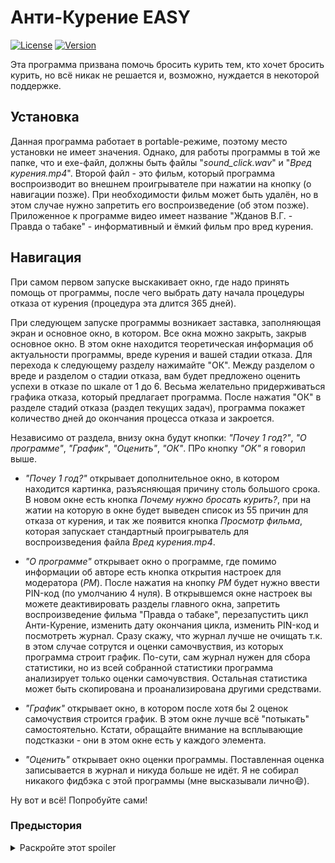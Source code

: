 # Анти-Курение EASY
[![License](https://img.shields.io/badge/LICENSE-LGPL%20--%202.1-green?style=flat-square)](/LICENSE)  [![Version](https://img.shields.io/badge/VERSION-RELEASE%20--%201.4-green?style=flat-square)](https://github.com/averov90/NoSmoking/releases)

Эта программа призвана помочь бросить курить тем, кто хочет бросить курить, но всё никак не решается и, возможно, нуждается в некоторой поддержке.

## Установка
Данная программа работает в portable-режиме, поэтому место установки не имеет значения. Однако, для работы программы в той же папке, что и exe-файл, должны быть файлы "*sound_click.wav*" и "*Вред курения.mp4*". Второй файл - это фильм, который программа воспроизводит во внешнем проигрывателе при нажатии на кнопку (о навигации позже). При необходимости фильм может быть удалён, но в этом случае нужно запретить его воспроизведение (об этом позже). Приложенное к программе видео имеет название "Жданов В.Г. - Правда о табаке" - информативный и ёмкий фильм про вред курения.

## Навигация
При самом первом запуске выскакивает окно, где надо принять помощь от программы, после чего выбрать дату начала процедуры отказа от курения (процедура эта длится 365 дней).

При следующем запуске программы возникает заставка, заполняющая экран и основное окно, в котором. Все окна можно закрыть, закрыв основное окно. В этом окне находится теоретическая информация об актуальности программы, вреде курения и вашей стадии отказа. Для перехода к следующему разделу нажимайте "ОК". Между разделом о вреде и разделом о стадии отказа, вам будет предложено оценить успехи в отказе по шкале от 1 до 6. Весьма желательно придерживаться графика отказа, который предлагает программа. После нажатия "ОК" в разделе стадий отказа (раздел текущих задач), программа покажет количество дней до окончания процесса отказа и закроется.

Независимо от раздела, внизу окна будут кнопки: *"Почеу 1 год?"*, *"О программе"*, *"График"*, *"Оценить"*, *"ОК"*. ПРо кнопку *"OK"* я говорил выше.

* *"Почеу 1 год?"* открывает дополнительное окно, в котором находится картинка, разъясняющая причину столь большого срока. В новом окне есть кнопка *Почему нужно бросать курить?*, при на жатии на которую в окне будет выведен список из 55 причин для отказа от курения, и так же появится кнопка *Просмотр фильма*, которая запускает стандартный проигрыватель для воспроизведения файла *Вред курения.mp4*.

* *"О программе"* открывает окно о программе, где помимо информации об авторе есть кнопка открытия настроек для модератора (*РМ*). После нажатия на кнопку *РМ* будет нужно ввести PIN-код (по умолчанию 4 нуля). В открывшемся окне настроек вы можете деактивировать разделы главного окна, запретить воспроизведение фильма "Правда о табаке", перезапустить цикл Анти-Курение, изменить дату окончания цикла, изменить PIN-код и посмотреть журнал. Сразу скажу, что журнал лучше не очищать т.к. в этом случае сотрутся и оценки самочвуствия, из которых программа строит график. По-сути, сам журнал нужен для сбора статистики, но из всей собранной статистики программа анализирует только оценки самочувствия. Остальная статистика может быть скопирована и проанализирована другими средствами.

* *"График"* открывает окно, в котором после хотя бы 2 оценок самочуствия строится график. В этом окне лучше всё "потыкать" самостоятельно. Кстати, обращайте внимание на всплывающие подстказки - они в этом окне есть у каждого элемента.

* *"Оценить"* открывает окно оценки программы. Поставленная оценка записывается в журнал и никуда больше не идёт. Я не собирал никакого фидбэка с этой программы (мне высказывали лично:smile:).

Ну вот и всё! Попробуйте сами!

### Предыстория
<details>
  <summary>Раскройте этот spoiler</summary>
  
 Это довольно старая, но весьма интересная программа. Создана она была мной, когда ещё осваивал .NET Framework. Написал Анти-Курение по той причине, что один из членов семьи много курил, что не слишком хорошо сказывалось на всех. Увы, беседы были бесполезны, и я перешёл к более решительным мерам: создал специальную программу, которая пропогандировала отказ (кстати, программу писал быстро, поэтому не судите строго за именование классов/переменных и грамматические ошибки в некоторых местах).

Находящаяся в репозитории версия не спроста дополнена словом EASY. Когда-то существовала полная версия программы, которая более агрессивно пропогандировала отказ. На самом деле, она не столь сильно отличалась от EASY-версии (например, отличие было в том, что, "полная версия" запусказась при запуске системы, не давала себя закрыть, пока пользователь не даст ответы). Версия "EASY" - мирная. 

К сожалению, от полной версии до нынешних дней дожили только воспоминания, а от EASY-версии дожил только установочный файл, который я обнаружил на флешке. Исходники были восстановлены мной при помощи программы ILSpy (пробовал несколькими, но результат ILSpy мне показался лучшим, хоть и не идеальным). Помогло то, что использованный в установочном пакете exe-файл имел редакцию *debug* (но, несомтря на это, имеющийся exe-шник замечательно работает на ПК с российским форматом даты), что облегчило работу декомпиляторов (в частности, сохранились имена локальных переменных). Однако, не весь код был восстановлен корректно, по причине чего скомпилировать из исходников программу на данный момент нельзя.

К тем, кому эта программа будет интересна и кто возьмётся восстановить код, **огромная просьба**: сделайте *Pull Request* в этот репозиторий с восстановленным кодом.

###### Ах, да, ещё кое что: у некоторых может возникнуть вопрос: *"Как же, если у него нет пригодных для компиляции исходников, он отредактировал строки в окне "О программе"?*". Ответ таков: *ildasm*.
  
</details>
